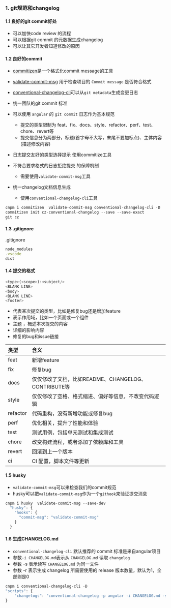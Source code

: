 ### 1. git规范和changelog

#### 1.1 良好的git commit好处

- 可以加快code review 的流程
- 可以根据git commit 的元数据生成changelog
- 可以让其它开发者知道修改的原因

#### 1.2 良好的commit

- [commitizen](https://www.npmjs.com/package/commitizen)是一个格式化commit message的工具

- [validate-commit-msg](https://www.npmjs.com/package/validate-commit-msg) 用于检查项目的 `Commit message` 是否符合格式

- [conventional-changelog-cli](https://www.npmjs.com/package/conventional-changelog-cli)可以从`git metadata`生成变更日志

- 统一团队的git commit 标准

- 可以使用 `angular` 的 `git commit` 日志作为基本规范

  - 提交的类型限制为 feat、fix、docs、style、refactor、perf、test、chore、revert等
  - 提交信息分为两部分，标题(首字母不大写，末尾不要加标点)、主体内容(描述修改内容)

- 日志提交友好的类型选择提示 使用commitize工具

- 不符合要求格式的日志拒绝提交 的保障机制

  - 需要使用`validate-commit-msg`工具

- 统一changelog文档信息生成

  - 使用`conventional-changelog-cli`工具

```js
cnpm i commitizen  validate-commit-msg conventional-changelog-cli -D
commitizen init cz-conventional-changelog --save --save-exact
git cz
```

#### 1.3 .gitignore

.gitignore

```js
node_modules
.vscode
dist
```

#### 1.4 提交的格式

```js
<type>(<scope>):<subject/>
<BLANK LINE>
<body>
<BLANK LINE>
<footer>
```

- 代表某次提交的类型，比如是修复bug还是增加feature
- 表示作用域，比如一个页面或一个组件
- 主题 ，概述本次提交的内容
- 详细的影响内容
- 修复的bug和issue链接

| 类型     | 含义                                                 |
| :------- | :--------------------------------------------------- |
| feat     | 新增feature                                          |
| fix      | 修复bug                                              |
| docs     | 仅仅修改了文档，比如README、CHANGELOG、CONTRIBUTE等  |
| style    | 仅仅修改了空格、格式缩进、偏好等信息，不改变代码逻辑 |
| refactor | 代码重构，没有新增功能或修复bug                      |
| perf     | 优化相关，提升了性能和体验                           |
| test     | 测试用例，包括单元测试和集成测试                     |
| chore    | 改变构建流程，或者添加了依赖库和工具                 |
| revert   | 回滚到上一个版本                                     |
| ci       | CI 配置，脚本文件等更新                              |

#### 1.5 husky

- `validate-commit-msg`可以来检查我们的commit规范
- husky可以把`validate-commit-msg`作为一个`githook`来验证提交消息

```js
cnpm i husky  validate-commit-msg --save-dev
  "husky": {
    "hooks": {
      "commit-msg": "validate-commit-msg"
    }
  }
```

#### 1.6 生成CHANGELOG.md

- `conventional-changelog-cli` 默认推荐的 commit 标准是来自angular项目
- 参数`-i CHANGELOG.md`表示从 `CHANGELOG.md` 读取 `changelog`
- 参数 -s 表示读写 `CHANGELOG.md` 为同一文件
- 参数 -r 表示生成 changelog 所需要使用的 release 版本数量，默认为1，全部则是0

```js
cnpm i conventional-changelog-cli -D
"scripts": {
    "changelogs": "conventional-changelog -p angular -i CHANGELOG.md -s -r 0"
}
```